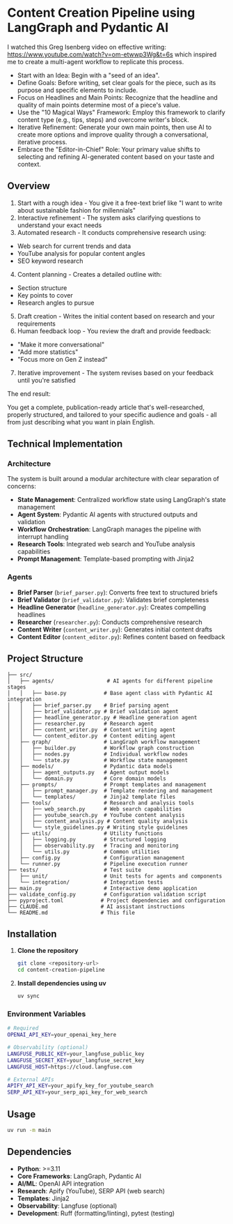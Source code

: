 # Content Creation Pipeline using LangGraph and Pydantic AI

I watched this Greg Isenberg video on effective writing: https://www.youtube.com/watch?v=om-etwwp3Wg&t=6s which inspired me to create a multi-agent workflow to replicate this process.

- Start with an Idea: Begin with a "seed of an idea".
- Define Goals: Before writing, set clear goals for the piece, such as its purpose and specific elements to include.
- Focus on Headlines and Main Points: Recognize that the headline and quality of main points determine most of a piece's value.
- Use the "10 Magical Ways" Framework: Employ this framework to clarify content type (e.g., tips, steps) and overcome writer's block.
- Iterative Refinement: Generate your own main points, then use AI to create more options and improve quality through a conversational, iterative process.
- Embrace the "Editor-in-Chief" Role: Your primary value shifts to selecting and refining AI-generated content based on your taste and context.

## Overview

1. Start with a rough idea - You give it a free-text brief like "I want to write about sustainable fashion for millennials"
2. Interactive refinement - The system asks clarifying questions to
understand your exact needs
3. Automated research - It conducts comprehensive research using:
  - Web search for current trends and data
  - YouTube analysis for popular content angles
  - SEO keyword research
4. Content planning - Creates a detailed outline with:
  - Section structure
  - Key points to cover
  - Research angles to pursue
5. Draft creation - Writes the initial content based on research and your requirements
6. Human feedback loop - You review the draft and provide feedback:
  - "Make it more conversational"
  - "Add more statistics"
  - "Focus more on Gen Z instead"
7. Iterative improvement - The system revises based on your feedback until you're satisfied

The end result:

You get a complete, publication-ready article that's well-researched, properly structured, and tailored to your specific audience and goals - all from just describing what you want in plain English.


## Technical Implementation

### Architecture

The system is built around a modular architecture with clear separation of concerns:

- **State Management**: Centralized workflow state using LangGraph's state management
- **Agent System**: Pydantic AI agents with structured outputs and validation
- **Workflow Orchestration**: LangGraph manages the pipeline with interrupt handling
- **Research Tools**: Integrated web search and YouTube analysis capabilities
- **Prompt Management**: Template-based prompting with Jinja2


### Agents

- **Brief Parser** (`brief_parser.py`): Converts free text to structured briefs
- **Brief Validator** (`brief_validator.py`): Validates brief completeness
- **Headline Generator** (`headline_generator.py`): Creates compelling headlines
- **Researcher** (`researcher.py`): Conducts comprehensive research
- **Content Writer** (`content_writer.py`): Generates initial content drafts
- **Content Editor** (`content_editor.py`): Refines content based on feedback

## Project Structure

```
├── src/
│   ├── agents/                 # AI agents for different pipeline stages
│   │   ├── base.py            # Base agent class with Pydantic AI integration
│   │   ├── brief_parser.py    # Brief parsing agent
│   │   ├── brief_validator.py # Brief validation agent
│   │   ├── headline_generator.py # Headline generation agent
│   │   ├── researcher.py      # Research agent
│   │   ├── content_writer.py  # Content writing agent
│   │   └── content_editor.py  # Content editing agent
│   ├── graph/                 # LangGraph workflow management
│   │   ├── builder.py         # Workflow graph construction
│   │   ├── nodes.py           # Individual workflow nodes
│   │   └── state.py           # Workflow state management
│   ├── models/                # Pydantic data models
│   │   ├── agent_outputs.py   # Agent output models
│   │   └── domain.py          # Core domain models
│   ├── prompts/               # Prompt templates and management
│   │   ├── prompt_manager.py  # Template rendering and management
│   │   └── templates/         # Jinja2 template files
│   ├── tools/                 # Research and analysis tools
│   │   ├── web_search.py      # Web search capabilities
│   │   ├── youtube_search.py  # YouTube content analysis
│   │   ├── content_analysis.py # Content quality analysis
│   │   └── style_guidelines.py # Writing style guidelines
│   ├── utils/                 # Utility functions
│   │   ├── logging.py         # Structured logging
│   │   ├── observability.py   # Tracing and monitoring
│   │   └── utils.py           # Common utilities
│   ├── config.py              # Configuration management
│   └── runner.py              # Pipeline execution runner
├── tests/                     # Test suite
│   ├── unit/                  # Unit tests for agents and components
│   └── integration/           # Integration tests
├── main.py                    # Interactive demo application
├── validate_config.py         # Configuration validation script
├── pyproject.toml            # Project dependencies and configuration
├── CLAUDE.md                 # AI assistant instructions
└── README.md                 # This file
```

## Installation

1. **Clone the repository**
   ```bash
   git clone <repository-url>
   cd content-creation-pipeline
   ```

2. **Install dependencies using uv**
   ```bash
   uv sync
   ```

### Environment Variables

```bash
# Required
OPENAI_API_KEY=your_openai_key_here

# Observability (optional)
LANGFUSE_PUBLIC_KEY=your_langfuse_public_key
LANGFUSE_SECRET_KEY=your_langfuse_secret_key  
LANGFUSE_HOST=https://cloud.langfuse.com

# External APIs
APIFY_API_KEY=your_apify_key_for_youtube_search
SERP_API_KEY=your_serp_api_key_for_web_search
```

## Usage

```bash
uv run -m main
```

## Dependencies

- **Python**: >=3.11
- **Core Frameworks**: LangGraph, Pydantic AI
- **AI/ML**: OpenAI API integration
- **Research**: Apify (YouTube), SERP API (web search)
- **Templates**: Jinja2
- **Observability**: Langfuse (optional)
- **Development**: Ruff (formatting/linting), pytest (testing)
